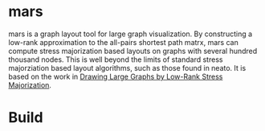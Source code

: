 mars
====

mars is a graph layout tool for large graph visualization. By constructing a low-rank approximation to the all-pairs shortest path matrx, mars can compute stress majorization based layouts on graphs with several hundred thousand nodes. This is well beyond the limits of standard stress majorziation based layout algorithms, such as those found in neato. It is based on the work in [Drawing Large Graphs by Low-Rank Stress Majorization](http://www.cs.berkeley.edu/~khoury/mars.pdf).


Build
=====
